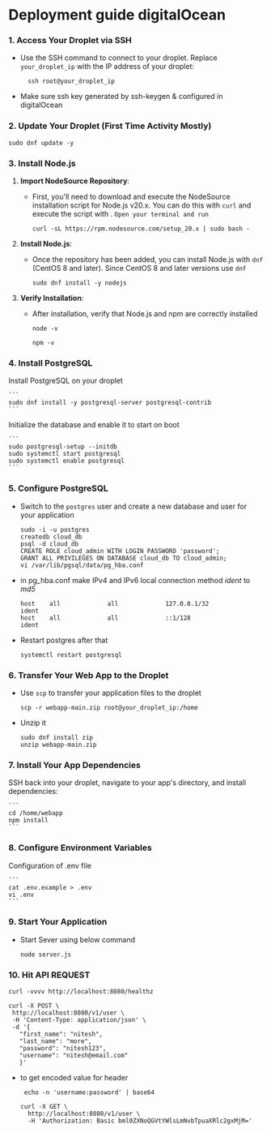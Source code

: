 # Deployment guide digitalOcean

### 1. Access Your Droplet via SSH

 - Use the SSH command to connect to your droplet. Replace `your_droplet_ip` with the IP address of your droplet:

   ```
     ssh root@your_droplet_ip
   ```
 - Make sure ssh key generated by ssh-keygen & configured in digitalOcean
  
### 2. Update Your Droplet (First Time Activity Mostly)
  
  ```
  sudo dnf update -y
  ```
 
### 3. Install Node.js	


1. **Import NodeSource Repository**:
   - First, you'll need to download and execute the NodeSource installation script for Node.js v20.x. You can do this with `curl` and execute the script with . `Open your terminal and run`
     ```
     curl -sL https://rpm.nodesource.com/setup_20.x | sudo bash -
     ```

2. **Install Node.js**:
   - Once the repository has been added, you can install Node.js with `dnf` (CentOS 8 and later). Since CentOS 8 and later versions use `dnf`

     ```
     sudo dnf install -y nodejs
     ```

3. **Verify Installation**:
   - After installation, verify that Node.js and npm are correctly installed 

     ```
     node -v
     ```
     ```
     npm -v
     ```
### 4. Install PostgreSQL

Install PostgreSQL on your droplet
     
	```
	sudo dnf install -y postgresql-server postgresql-contrib
	```

Initialize the database and enable it to start on boot

	```
	sudo postgresql-setup --initdb
 	sudo systemctl start postgresql
	sudo systemctl enable postgresql
	```

### 5. Configure PostgreSQL

 - Switch to the `postgres` user and create a new database and user for your application
	```
	sudo -i -u postgres
	createdb cloud_db
	psql -d cloud_db
	CREATE ROLE cloud_admin WITH LOGIN PASSWORD 'password';
	GRANT ALL PRIVILEGES ON DATABASE cloud_db TO cloud_admin;
	vi /var/lib/pgsql/data/pg_hba.conf
	```
 
- in pg_hba.conf make IPv4 and IPv6 local connection method *ident* to *md5*
	
     ```
     host    all             all             127.0.0.1/32            ident
     host    all             all             ::1/128                 ident
     ```
- Restart postgres after that
	
	```
	systemctl restart postgresql

	```

### 6. Transfer Your Web App to the Droplet

- Use `scp` to transfer your application files to the droplet

	```
	scp -r webapp-main.zip root@your_droplet_ip:/home
	```
- Unzip it

	```
	sudo dnf install zip
	unzip webapp-main.zip
	```

### 7. Install Your App Dependencies

SSH back into your droplet, navigate to your app's directory, and install dependencies:

	```
	cd /home/webapp
	npm install
	```

### 8. Configure Environment Variables

Configuration of .env file

	```
	cat .env.example > .env
	vi .env
	```

### 9. Start Your Application
-	Start Sever using below command
	```					
	node server.js
	```

### 10. Hit API REQUEST
 ```
 curl -vvvv http://localhost:8080/healthz
 ```
 ```
 curl -X POST \
  http://localhost:8080/v1/user \
  -H 'Content-Type: application/json' \
  -d '{
    "first_name": "nitesh",
    "last_name": "more",
    "password": "nitesh123",
    "username": "nitesh@email.com"
    }'
```
- to get encoded value for header
  
	```
	 echo -n 'username:password' | base64
	```

	```
	curl -X GET \
	  http://localhost:8080/v1/user \
	  -H 'Authorization: Basic bml0ZXNoQGVtYWlsLmNvbTpuaXRlc2gxMjM='

	 ```
